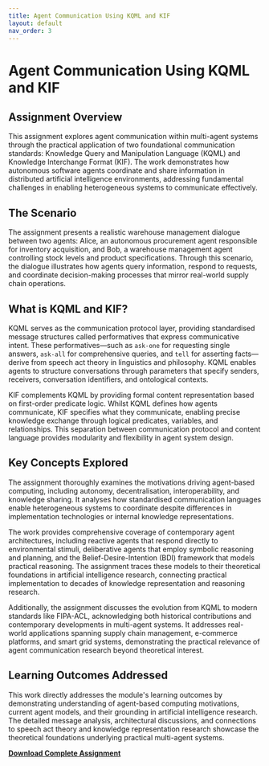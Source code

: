 ```yaml
---
title: Agent Communication Using KQML and KIF
layout: default 
nav_order: 3
---
```


# Agent Communication Using KQML and KIF

## Assignment Overview

This assignment explores agent communication within multi-agent systems through the practical application of two foundational communication standards: Knowledge Query and Manipulation Language (KQML) and Knowledge Interchange Format (KIF). The work demonstrates how autonomous software agents coordinate and share information in distributed artificial intelligence environments, addressing fundamental challenges in enabling heterogeneous systems to communicate effectively.

## The Scenario

The assignment presents a realistic warehouse management dialogue between two agents: Alice, an autonomous procurement agent responsible for inventory acquisition, and Bob, a warehouse management agent controlling stock levels and product specifications. Through this scenario, the dialogue illustrates how agents query information, respond to requests, and coordinate decision-making processes that mirror real-world supply chain operations.

## What is KQML and KIF?

KQML serves as the communication protocol layer, providing standardised message structures called performatives that express communicative intent. These performatives—such as `ask-one` for requesting single answers, `ask-all` for comprehensive queries, and `tell` for asserting facts—derive from speech act theory in linguistics and philosophy. KQML enables agents to structure conversations through parameters that specify senders, receivers, conversation identifiers, and ontological contexts.

KIF complements KQML by providing formal content representation based on first-order predicate logic. Whilst KQML defines how agents communicate, KIF specifies what they communicate, enabling precise knowledge exchange through logical predicates, variables, and relationships. This separation between communication protocol and content language provides modularity and flexibility in agent system design.

## Key Concepts Explored

The assignment thoroughly examines the motivations driving agent-based computing, including autonomy, decentralisation, interoperability, and knowledge sharing. It analyses how standardised communication languages enable heterogeneous systems to coordinate despite differences in implementation technologies or internal knowledge representations.

The work provides comprehensive coverage of contemporary agent architectures, including reactive agents that respond directly to environmental stimuli, deliberative agents that employ symbolic reasoning and planning, and the Belief-Desire-Intention (BDI) framework that models practical reasoning. The assignment traces these models to their theoretical foundations in artificial intelligence research, connecting practical implementation to decades of knowledge representation and reasoning research.

Additionally, the assignment discusses the evolution from KQML to modern standards like FIPA-ACL, acknowledging both historical contributions and contemporary developments in multi-agent systems. It addresses real-world applications spanning supply chain management, e-commerce platforms, and smart grid systems, demonstrating the practical relevance of agent communication research beyond theoretical interest.

## Learning Outcomes Addressed

This work directly addresses the module's learning outcomes by demonstrating understanding of agent-based computing motivations, current agent models, and their grounding in artificial intelligence research. The detailed message analysis, architectural discussions, and connections to speech act theory and knowledge representation research showcase the theoretical foundations underlying practical multi-agent systems.

**[Download Complete Assignment](./agent_dialogue_assignment.md)**
